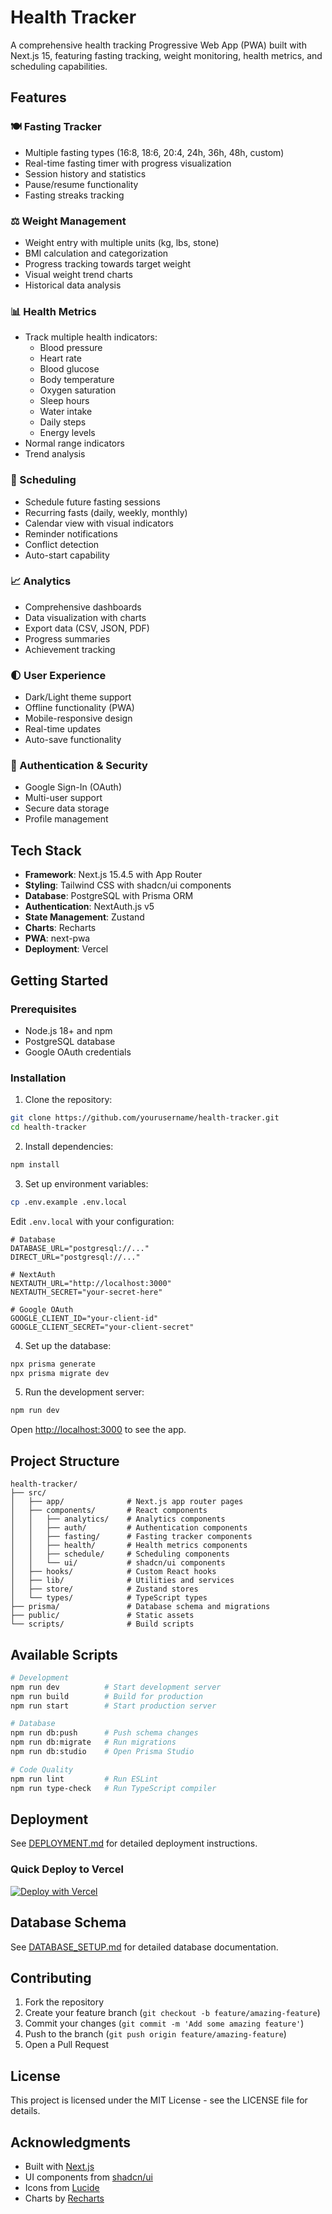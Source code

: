 # Health Tracker

A comprehensive health tracking Progressive Web App (PWA) built with Next.js 15, featuring fasting tracking, weight monitoring, health metrics, and scheduling capabilities.

## Features

### 🍽️ Fasting Tracker
- Multiple fasting types (16:8, 18:6, 20:4, 24h, 36h, 48h, custom)
- Real-time fasting timer with progress visualization
- Session history and statistics
- Pause/resume functionality
- Fasting streaks tracking

### ⚖️ Weight Management
- Weight entry with multiple units (kg, lbs, stone)
- BMI calculation and categorization
- Progress tracking towards target weight
- Visual weight trend charts
- Historical data analysis

### 📊 Health Metrics
- Track multiple health indicators:
  - Blood pressure
  - Heart rate
  - Blood glucose
  - Body temperature
  - Oxygen saturation
  - Sleep hours
  - Water intake
  - Daily steps
  - Energy levels
- Normal range indicators
- Trend analysis

### 📅 Scheduling
- Schedule future fasting sessions
- Recurring fasts (daily, weekly, monthly)
- Calendar view with visual indicators
- Reminder notifications
- Conflict detection
- Auto-start capability

### 📈 Analytics
- Comprehensive dashboards
- Data visualization with charts
- Export data (CSV, JSON, PDF)
- Progress summaries
- Achievement tracking

### 🌓 User Experience
- Dark/Light theme support
- Offline functionality (PWA)
- Mobile-responsive design
- Real-time updates
- Auto-save functionality

### 🔐 Authentication & Security
- Google Sign-In (OAuth)
- Multi-user support
- Secure data storage
- Profile management

## Tech Stack

- **Framework**: Next.js 15.4.5 with App Router
- **Styling**: Tailwind CSS with shadcn/ui components
- **Database**: PostgreSQL with Prisma ORM
- **Authentication**: NextAuth.js v5
- **State Management**: Zustand
- **Charts**: Recharts
- **PWA**: next-pwa
- **Deployment**: Vercel

## Getting Started

### Prerequisites

- Node.js 18+ and npm
- PostgreSQL database
- Google OAuth credentials

### Installation

1. Clone the repository:
```bash
git clone https://github.com/yourusername/health-tracker.git
cd health-tracker
```

2. Install dependencies:
```bash
npm install
```

3. Set up environment variables:
```bash
cp .env.example .env.local
```

Edit `.env.local` with your configuration:
```env
# Database
DATABASE_URL="postgresql://..."
DIRECT_URL="postgresql://..."

# NextAuth
NEXTAUTH_URL="http://localhost:3000"
NEXTAUTH_SECRET="your-secret-here"

# Google OAuth
GOOGLE_CLIENT_ID="your-client-id"
GOOGLE_CLIENT_SECRET="your-client-secret"
```

4. Set up the database:
```bash
npx prisma generate
npx prisma migrate dev
```

5. Run the development server:
```bash
npm run dev
```

Open [http://localhost:3000](http://localhost:3000) to see the app.

## Project Structure

```
health-tracker/
├── src/
│   ├── app/              # Next.js app router pages
│   ├── components/       # React components
│   │   ├── analytics/    # Analytics components
│   │   ├── auth/         # Authentication components
│   │   ├── fasting/      # Fasting tracker components
│   │   ├── health/       # Health metrics components
│   │   ├── schedule/     # Scheduling components
│   │   └── ui/           # shadcn/ui components
│   ├── hooks/            # Custom React hooks
│   ├── lib/              # Utilities and services
│   ├── store/            # Zustand stores
│   └── types/            # TypeScript types
├── prisma/               # Database schema and migrations
├── public/               # Static assets
└── scripts/              # Build scripts
```

## Available Scripts

```bash
# Development
npm run dev          # Start development server
npm run build        # Build for production
npm run start        # Start production server

# Database
npm run db:push      # Push schema changes
npm run db:migrate   # Run migrations
npm run db:studio    # Open Prisma Studio

# Code Quality
npm run lint         # Run ESLint
npm run type-check   # Run TypeScript compiler
```

## Deployment

See [DEPLOYMENT.md](./DEPLOYMENT.md) for detailed deployment instructions.

### Quick Deploy to Vercel

[![Deploy with Vercel](https://vercel.com/button)](https://vercel.com/new/clone?repository-url=https%3A%2F%2Fgithub.com%2Fyourusername%2Fhealth-tracker&env=DATABASE_URL,NEXTAUTH_SECRET,NEXTAUTH_URL,GOOGLE_CLIENT_ID,GOOGLE_CLIENT_SECRET)

## Database Schema

See [DATABASE_SETUP.md](./DATABASE_SETUP.md) for detailed database documentation.

## Contributing

1. Fork the repository
2. Create your feature branch (`git checkout -b feature/amazing-feature`)
3. Commit your changes (`git commit -m 'Add some amazing feature'`)
4. Push to the branch (`git push origin feature/amazing-feature`)
5. Open a Pull Request

## License

This project is licensed under the MIT License - see the LICENSE file for details.

## Acknowledgments

- Built with [Next.js](https://nextjs.org)
- UI components from [shadcn/ui](https://ui.shadcn.com)
- Icons from [Lucide](https://lucide.dev)
- Charts by [Recharts](https://recharts.org)